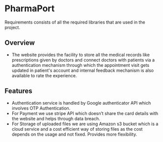 # PharmaPort

Requirements consists of all the required libraries that are used in the project.
## Overview
- The website provides the facility to store all the medical records like prescriptions given by doctors and connect doctors with patients via a authentication mechanism through which the appointment visit gets updated in patient's account and internal feedback mechanism is also available to rate the experience.
## Features
- Authentication service is handled by Google authenticator API which involves OTP Authentication.
- For Payment we use stripe API which doesn’t share the card details with the website and helps through data breach.
- For Storage of uploaded files we are using Amazon s3 bucket which is a cloud service and a cost efficient way of storing files as the cost depends on the usage and not fixed. Provides more flexibility.

